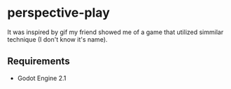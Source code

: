 # perspective-play

It was inspired by gif my friend showed me of a game that utilized simmilar technique (I don't know it's name).

## Requirements

* Godot Engine 2.1
